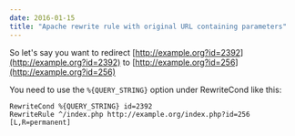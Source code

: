 ```yaml
---
date: 2016-01-15
title: "Apache rewrite rule with original URL containing parameters"
---
```

So let's say you want to redirect [http://example.org?id=2392](http://example.org?id=2392) to [http://example.org?id=256](http://example.org?id=256)

You need to use the `%{QUERY_STRING}` option under RewriteCond like this:

```
RewriteCond %{QUERY_STRING} id=2392
RewriteRule ^/index.php http://example.org/index.php?id=256 [L,R=permanent]
```
